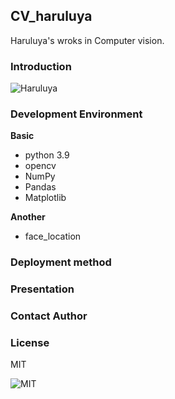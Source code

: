 ## CV_haruluya

Haruluya's wroks in Computer vision.

### Introduction 

![Haruluya](https://img.shields.io/badge/X-Haruluya-brightgreen)

### Development Environment

**Basic**

- python 3.9
- opencv
- NumPy
- Pandas
- Matplotlib


**Another**

- face_location


### Deployment method

### Presentation

### Contact Author 

###  License

MIT

![MIT](https://img.shields.io/badge/License-MIT-red)

